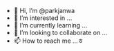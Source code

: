 - 👋 Hi, I’m @parkjanwa
- 👀 I’m interested in ...
- 🌱 I’m currently learning ...
- 💞️ I’m looking to collaborate on ...
- 📫 How to reach me ...ㅎ

<!---
parkjanwa/parkjanwa is a ✨ special ✨ repository because its `README.md` (this file) appears on your GitHub profile.
You can click the Preview link to take a look at your changes.
--->

